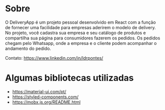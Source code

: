 # Sobre

O DeliveryApp é um projeto pessoal desenvolvido em React com a função de fornecer uma facilidade para empresas aderirem o modelo de delivery. No projeto, você cadastra sua empresa e seu catálogo de produtos e compartilha sua página para consumidores fazerem os pedidos. Os pedidos chegam pelo Whatsapp, onde a empresa e o cliente podem acompanhar o andamento do pedido.

Contato: https://www.linkedin.com/in/ldrpontes/

# Algumas bibliotecas utilizadas

* https://material-ui.com/pt/
* https://styled-components.com/
* https://mobx.js.org/README.html
